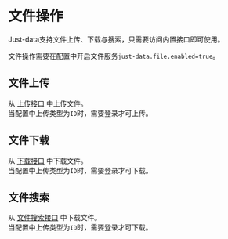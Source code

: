 # 文件操作

Just-data支持文件上传、下载与搜索，只需要访问内置接口即可使用。

文件操作需要在配置中开启文件服务`just-data.file.enabled=true`。

## 文件上传

从 [上传接口](内置接口文档.md#文件上传) 中上传文件。  
当配置中上传类型为`ID`时，需要登录才可上传。

## 文件下载

从 [下载接口](内置接口文档.md#文件下载) 中下载文件。  
当配置中上传类型为`ID`时，需要登录才可下载。

## 文件搜索

从 [文件搜索接口](内置接口文档.md#文件搜索) 中下载文件。  
当配置中上传类型为`ID`时，需要登录才可下载。
